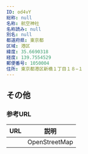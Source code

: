 ```yaml
---
ID: od4vY
総称: null
名称: 航空神社
名称読み: null
別名: null
都道府県: 東京都
区域: 港区
緯度: 35.6690318
経度: 139.7554529
郵便番号: 1050004
住所: 東京都港区新橋１丁目１８−１
---
```


## その他

### 参考URL

| URL | 説明          |
| --- | ------------- |
|     | OpenStreetMap |
